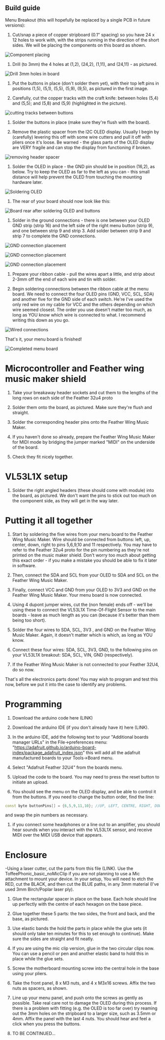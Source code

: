 ## Build guide

Menu Breakout (this will hopefully be replaced by a single PCB in future versions):

1. Cut/snap a piece of copper stripboard (0.1" spacing) so you have 24 x 12 holes to work with, with the strips running in the direction of the short sides. We will be placing the components on this board as shown.

![Component placing](img/000.jpg)


1. Drill (to 3mm) the 4 holes at (1,2), (24,2), (1,11), and (24,11) - as pictured.

![Drill 3mm holes in board](img/001.jpg)


1. Put the buttons in place (don't solder them yet), with their top left pins in positions (1,5), (5,1), (5,5), (5,9), (9,5), as pictured in the first image.


1. Carefully, cut the copper tracks with the craft knife: between holes (5,4) and (5,5); and (5,8) and (5,9) (highlighted in the picture).

![cutting tracks between buttons](img/004.jpg)


1. Solder the buttons in place (make sure they're flush with the board).


1. Remove the plastic spacer from the I2C OLED display. Usually I begin by (carefully) levering this off with some wire cutters and pull it off with pliers once it's loose. Be warned - the glass parts of the OLED display are VERY fragile and can stop the display from functioning if broken.

![removing header spacer](img/005.jpg)


1. Solder the OLED in place - the GND pin should be in position (16,2), as below. Try to keep the OLED as far to the left as you can - this small distance will help prevent the OLED from touching the mounting hardware later.

![Soldering OLED](img/006.jpg)


1. The rear of your board should now look like this:

![Board rear after soldering OLED and buttons](img/007.jpg)


1. Solder in the ground connections - there is one between your OLED GND strip (strip 16) and the left side of the right menu button (strip 9), and one between strip 9 and strip 3. Add solder between strip 9 and strip 7 to complete the GND connections.

![GND connection placement](img/008.jpg)

![GND connection placement](img/009.jpg)

![GND connection placement](img/010.jpg)


1. Prepare your ribbon cable - pull the wires apart a little, and strip about 2-3mm off the end of each wire and tin with solder.


1. Begin soldering connections between the ribbon cable at the menu board. We need to connect the four OLED pins (GND, VCC, SCL, SDA) and another five for the GND side of each switch. He're I've used the only red wire on my cable for VCC and the others depending on which wire seemed closest. The order you use doesn't matter too much, as long as YOU know which wire is connected to what. I recommend writing this down as you go.

![Wired connections](img/011.jpg)

That's it, your menu board is finished! 

![Completed menu board](img/012.jpg)


# Microcontroller and Feather wing music maker shield

1. Take your breakaway header sockets and cut them to the lengths of the long rows on each side of the Feather 32u4 proto

1. Solder them onto the board, as pictured. Make sure they're flush and straight.

1. Solder the corresponding header pins onto the Feather Wing Music Maker.

1. If you haven't done so already, prepare the Feather Wing Music Maker for MIDI mode by bridging the jumper marked "MIDI" on the underside of the board.

1. Check they fit nicely together.

# VL53L1X setup

1. Solder the right angled headers (these should come with module) into the board, as pictured. We don't want the pins to stick out too much on the component side, as they will get in the way later.

# Putting it all together

1. Start by soldering the five wires from your menu board to the Feather Wing Music Maker. Wire should be connected from buttons: left, up, center, down, right to pins 5,6,9,10 and 11 respectively. You may have to refer to the Feather 32u4 proto for the pin numbering as they're not printed on the music maker shield. Don't worry too much about getting this exact order - if you make a mistake you should be able to fix it later in software.

1. Then, connect the SDA and SCL from your OLED to SDA and SCL on the Feather Wing Music Maker.

1. Finally, connect VCC and GND from your OLED to 3V3 and GND on the Feather Wing Music Maker. Your menu board is now connected.

1. Using 4 dupont jumper wires, cut the (non female) ends off - we'll be using these to connect the VL53L1X Time-Of-Flight Sensor to the main boards - leave as much length as you can (because it's better than them being too short).

1. Solder the four wires to SDA, SCL, 3V3 , and GND on the Feather Wing Music Maker. Again, it doesn't matter which is which, as long as YOU know.

1. Connect these four wires: SDA, SCL, 3V3, GND, to the following pins on your VL53L1X breakout: SDA, SCL, VIN, GND (respectively).

1. If the Feather Wing Music Maker is not connected to your Feather 32U4, do so now.

That's all the electronics parts done! You may wish to program and test this now, before we put it into the case to identify any problems. 

# Programming

1. Download the arduino code here (LINK)

1. Download the arduino IDE (if you don't already have it) here (LINK).

1. In the arduino IDE, add the following text to your "Additional boards manager URLs" in the File->preferences menu:
"https://adafruit.github.io/arduino-board-index/package_adafruit_index.json"
this will add all the adafruit manufactured boards to your Tools->Board menu.

1. Select "Adafruit Feather 32U4" from the boards menu.

1. Upload the code to the board. You may need to press the reset button to initiate an upload.

1. You should see the menu on the OLED display, and be able to control it from the buttons. If you need to change the button order, find the line:

```c++
const byte buttonPins[] = {6,5,9,11,10}; //UP, LEFT, CENTRE, RIGHT, DOWN   
```

and swap the pin numbers as necessary.

1. if you connect some headphones or a line out to an amplifier, you should hear sounds when you interact with the VL53L1X sensor, and receive MIDI over the MIDI USB device that appears.

# Enclosure

-Using a laser cutter, cut the parts from this file (LINK). Use the ToffeePhonic_basic_noMicClip if you are not planning to use a Mic attachment to mount your device. In your setup, You will need to etch the RED, cut the BLACK, and then cut the BLUE paths, in any 3mm material (I've used 3mm Birch/Poplar laser ply).

1. Glue the rectangular spacer in place on the base. Each hole should line up perfectly with the centre of each hexagon on the base piece.

1. Glue together these 5 parts: the two sides, the front and back, and the base, as pictured.

1. Use elastic bands the hold the parts in place while the glue sets (it should only take ten minutes for this to set enough to continue). Make sure the sides are straight and fit neatly.

1. If you are using the mic clip version, glue in the two circular clips now. You can use a pencil or pen and another elastic band to hold this in place while the glue sets.

1. Screw the motherboard mounting screw into the central hole in the base using your pliers.

1. Take the front panel, 8 x M3 nuts, and 4 x M3x16 screws. Affix the two nuts as spacers, as shown.

1. Line up your menu panel, and push onto the screws as gently as possible. Take real care not to damage the OLED during this process. If there is a problem with fitting (e.g. the OLED is too far over) try reaming out the 3mm holes on the stripboard to a larger size, such as 3.5mm or 4mm. Affix the panel with the last 4 nuts. You should hear and feel a click when you press the buttons.

1. TO BE CONTINUED...